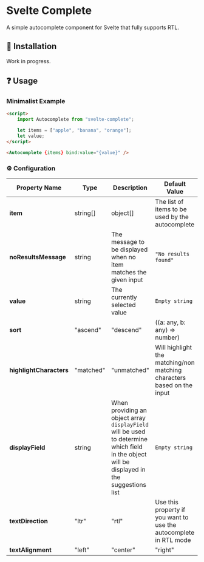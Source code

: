 # Svelte Complete

A simple autocomplete component for Svelte that fully supports RTL.

## 🔧 Installation

Work in progress.

## ❓ Usage

### Minimalist Example

```html
<script>
    import Autocomplete from "svelte-complete";

    let items = ["apple", "banana", "orange"];
    let value;
</script>

<Autocomplete {items} bind:value="{value}" />
```

### ⚙ Configuration

| **Property Name**       | Type                                                | Description                                                                                                                                                  | Default Value                                                                       |
|-------------------------|-----------------------------------------------------|--------------------------------------------------------------------------------------------------------------------------------------------------------------|-------------------------------------------------------------------------------------|
| **item**                | string[] | object[]                                 | The list of items to be used by the autocomplete                                                                                                             | `Empty array`                                                                       |
| **noResultsMessage**    | string                                              | The message to be displayed when no item matches the given input                                                                                             | `"No results found"`                                                                |
| **value**               | string                                              | The currently selected value                                                                                                                                 | `Empty string`                                                                      |
| **sort**                | "ascend" | "descend" | ((a: any, b: any) => number) | The sorting algorithm for the given items array, descend and ascend sorts only apply to a string array, for an objects array provide your own implementation | `"ascend"`                                                                          |
| **highlightCharacters** | "matched" | "unmatched"                             | Will highlight the matching/non matching characters based on the input                                                                                       | `"matched"`                                                                         |
| **displayField**        | string                                              | When providing an object array `displayField` will be used to determine which field in the object will be displayed in the suggestions list                  | `Empty string`                                                                      |
| **textDirection**       | "ltr" | "rtl"                                       | Use this property if you want to use the autocomplete in RTL mode                                                                                            | `"ltr"`                                                                             |
| **textAlignment**       | "left" | "center" | "right"                         | Align the text of the suggestions in the suggestions list                                                                                                    | Based on `textDirection`, if it's set to `"ltr"` it will be `"left"` and vice versa |
